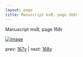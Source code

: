 ```yaml
---
layout: page
title: Manuscript msB, page 168r
---
```


Manuscript msB, page 168r

[![image](http://www.homermultitext.org/iipsrv?OBJ=IIP,1.0&FIF=/project/homer/pyramidal/deepzoom/hmt/vbbifolio/v1/vb_167v_168r.tif&WID=100&CVT=JPEG)](http://www.homermultitext.org/ict2/?urn=urn:cite2:hmt:vbbifolio.v1:vb_167v_168r)

prev:  [167v](../167v) | next:  [168v](../168v)

